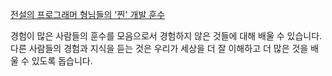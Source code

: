 [전설의 프로그래머 형님들의 '찐' 개발 훈수](https://youtu.be/ZGSJsaA3ma4)

경험이 많은 사람들의 훈수를 모음으로서 경험하지 않은 것들에 대해 배울 수 있습니다. 다른 사람들의 경험과 지식을 듣는 것은 우리가 세상을 더 잘 이해하고 더 많은 것을 배울 수 있도록 돕습니다.
